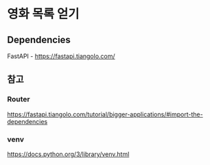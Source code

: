 # 영화 목록 얻기
## Dependencies
FastAPI - https://fastapi.tiangolo.com/

## 참고
### Router
https://fastapi.tiangolo.com/tutorial/bigger-applications/#import-the-dependencies

### venv 
https://docs.python.org/3/library/venv.html